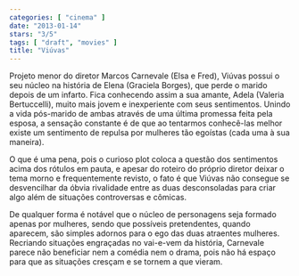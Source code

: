 ```yaml
---
categories: [ "cinema" ]
date: "2013-01-14"
stars: "3/5"
tags: [ "draft", "movies" ]
title: "Viúvas"
---
```

Projeto menor do diretor Marcos Carnevale (Elsa e Fred), Viúvas possui
o seu núcleo na história de Elena (Graciela Borges), que perde o marido
depois de um infarto. Fica conhecendo assim a sua amante, Adela (Valeria
Bertuccelli), muito mais jovem e inexperiente com seus sentimentos. Unindo
a vida pós-marido de ambas através de uma última promessa feita pela
esposa, a sensação constante é de que ao tentarmos conhecê-las
melhor existe um sentimento de repulsa por mulheres tão egoístas
(cada uma à sua maneira).

O que é uma pena, pois o curioso plot coloca a questão dos sentimentos
acima dos rótulos em pauta, e apesar do roteiro do próprio diretor
deixar o tema morno e frequentemente revisto, o fato é que Viúvas não
consegue se desvencilhar da óbvia rivalidade entre as duas desconsoladas
para criar algo além de situações controversas e cômicas.

De qualquer forma é notável que o núcleo de personagens seja formado
apenas por mulheres, sendo que possíveis pretendentes, quando aparecem,
são simples adornos para o ego das duas atraentes mulheres. Recriando
situações engraçadas no vai-e-vem da história, Carnevale parece não
beneficiar nem a comédia nem o drama, pois não há espaço para que
as situações cresçam e se tornem a que vieram.

